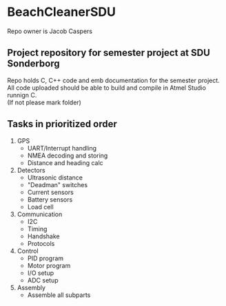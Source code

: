 # BeachCleanerSDU
Repo owner is Jacob Caspers

##  Project repository for semester project at SDU Sonderborg

Repo holds C, C++ code and emb documentation for the semester project.  \
All code uploaded should be able to build and compile in Atmel Studio runnign C. \
(If not please mark folder) 

## Tasks in prioritized order

1. GPS
	- UART/Interrupt handling
	- NMEA decoding and storing
	- Distance and heading calc
2. Detectors
	- Ultrasonic distance
	- "Deadman" switches
	- Current sensors
	- Battery sensors
	- Load cell
3. Communication
	- I2C
	- Timing
	- Handshake
	- Protocols 
4. Control
	- PID program
	- Motor program
	- I/O setup
	- ADC setup
5. Assembly
	- Assemble all subparts